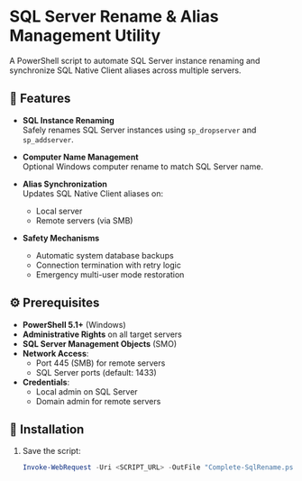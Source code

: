 # SQL Server Rename & Alias Management Utility

A PowerShell script to automate SQL Server instance renaming and synchronize SQL Native Client aliases across multiple servers.

## 📌 Features

- **SQL Instance Renaming**  
  Safely renames SQL Server instances using `sp_dropserver` and `sp_addserver`.
  
- **Computer Name Management**  
  Optional Windows computer rename to match SQL Server name.

- **Alias Synchronization**  
  Updates SQL Native Client aliases on:
  - Local server
  - Remote servers (via SMB)

- **Safety Mechanisms**  
  - Automatic system database backups
  - Connection termination with retry logic
  - Emergency multi-user mode restoration

## ⚙️ Prerequisites

- **PowerShell 5.1+** (Windows)
- **Administrative Rights** on all target servers
- **SQL Server Management Objects** (SMO)
- **Network Access**:
  - Port 445 (SMB) for remote servers
  - SQL Server ports (default: 1433)
- **Credentials**:
  - Local admin on SQL Server
  - Domain admin for remote servers

## 🚀 Installation

1. Save the script:
   ```powershell
   Invoke-WebRequest -Uri <SCRIPT_URL> -OutFile "Complete-SqlRename.ps1"
